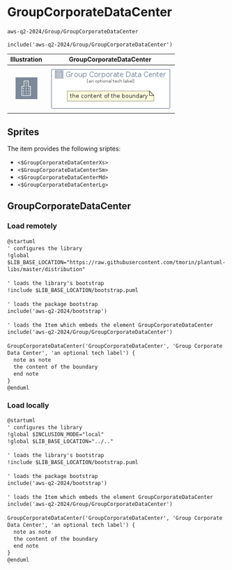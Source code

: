 # GroupCorporateDataCenter


```text
aws-q2-2024/Group/GroupCorporateDataCenter
```

```text
include('aws-q2-2024/Group/GroupCorporateDataCenter')
```



| Illustration | GroupCorporateDataCenter |
| :---: | :---: |
| ![illustration for Illustration](../../aws-q2-2024/Resource/GroupIcons/CorporateDataCenter.png) | ![illustration for GroupCorporateDataCenter](../../aws-q2-2024/Group/GroupCorporateDataCenter.Local.png) |



## Sprites
The item provides the following sriptes:

- `<$GroupCorporateDataCenterXs>`
- `<$GroupCorporateDataCenterSm>`
- `<$GroupCorporateDataCenterMd>`
- `<$GroupCorporateDataCenterLg>`





## GroupCorporateDataCenter

### Load remotely
```plantuml
@startuml
' configures the library
!global $LIB_BASE_LOCATION="https://raw.githubusercontent.com/tmorin/plantuml-libs/master/distribution"

' loads the library's bootstrap
!include $LIB_BASE_LOCATION/bootstrap.puml

' loads the package bootstrap
include('aws-q2-2024/bootstrap')

' loads the Item which embeds the element GroupCorporateDataCenter
include('aws-q2-2024/Group/GroupCorporateDataCenter')

GroupCorporateDataCenter('GroupCorporateDataCenter', 'Group Corporate Data Center', 'an optional tech label') {
  note as note
  the content of the boundary
  end note
}
@enduml
```

### Load locally
```plantuml
@startuml
' configures the library
!global $INCLUSION_MODE="local"
!global $LIB_BASE_LOCATION="../.."

' loads the library's bootstrap
!include $LIB_BASE_LOCATION/bootstrap.puml

' loads the package bootstrap
include('aws-q2-2024/bootstrap')

' loads the Item which embeds the element GroupCorporateDataCenter
include('aws-q2-2024/Group/GroupCorporateDataCenter')

GroupCorporateDataCenter('GroupCorporateDataCenter', 'Group Corporate Data Center', 'an optional tech label') {
  note as note
  the content of the boundary
  end note
}
@enduml
```


